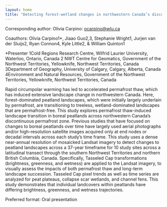 ```yaml
---
layout: home
title: "Detecting forest-wetland changes in northwestern Canada’s discontinuous permafrost region using Landsat trend analysis"
---
```



Corresponding author: Olivia Carpino: ocarpino@wlu.ca

Coauthors: Olivia Carpino1*, Jiaao Guo2,3, Stephanie Wright1, Jurjen van der Sluijs2, Ryan Connon4, Kyle Little2, & William Quinton1
 
 *Presenter
 1Cold Regions Research Centre, Wilfrid Laurier University, Waterloo, Ontario, Canada
 2 NWT Centre for Geomatics, Government of the Northwest Territories, Yellowknife, Northwest Territories, Canada
 3Department of Geography, University of Calgary, Calgary, Alberta, Canada
 4Environment and Natural Resources, Government of the Northwest Territories, Yellowknife, Northwest Territories, Canada 

Rapid circumpolar warming has led to accelerated permafrost thaw, which has induced extensive landscape change in northwestern Canada. Here, forest-dominated peatland landscapes, which were initially largely underlain by permafrost, are transitioning to treeless, wetland-dominated landscapes that are permafrost-free. This study explores permafrost thaw-induced landscape transition in boreal peatlands across northwestern Canada’s discontinuous permafrost zone. Previous studies that have focused on changes to boreal peatlands over time have largely used aerial photographs and/or high-resolution satellite images acquired only at end nodes or decadal intervals across each study’s time frame. This study uses a dense near-annual resolution of mosaicked Landsat imagery to detect changes to peatland landscapes across a 37-year timeframe for 10 study sites across a latitudinal transect through the southern Northwest Territories and northern British Columbia, Canada. Specifically, Tasseled Cap transformations (brightness, greenness, and wetness) are applied to the Landsat imagery, to visually assess the impacts of both permafrost thaw and long-term landscape succession. Tasseled Cap pixel trends as well as time series are analyzed for peat plateaus, collapse scar wetlands, and channel fens. This study demonstrates that individual landcovers within peatlands have differing brightness, greenness, and wetness trajectories.

Preferred format: Oral presentation
